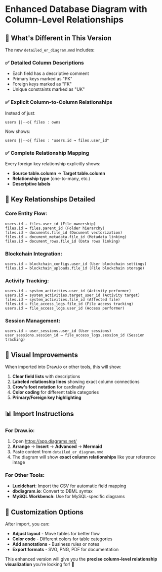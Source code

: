 # Enhanced Database Diagram with Column-Level Relationships

## 🎯 What's Different in This Version

The new `detailed_er_diagram.mmd` includes:

### ✅ **Detailed Column Descriptions**
- Each field has a descriptive comment
- Primary keys marked as "PK"
- Foreign keys marked as "FK" 
- Unique constraints marked as "UK"

### ✅ **Explicit Column-to-Column Relationships**
Instead of just:
```
users ||--o{ files : owns
```

Now shows:
```
users ||--o{ files : "users.id → files.user_id"
```

### ✅ **Complete Relationship Mapping**
Every foreign key relationship explicitly shows:
- **Source table.column** → **Target table.column**
- **Relationship type** (one-to-many, etc.)
- **Descriptive labels**

## 🔗 Key Relationships Detailed

### **Core Entity Flow:**
```
users.id → files.user_id (File ownership)
files.id → files.parent_id (Folder hierarchy)
files.id → documents.file_id (Document vectorization)
files.id → document_metadata.file_id (Metadata linking)
files.id → document_rows.file_id (Data rows linking)
```

### **Blockchain Integration:**
```
users.id → blockchain_configs.user_id (User blockchain settings)
files.id → blockchain_uploads.file_id (File blockchain storage)
```

### **Activity Tracking:**
```
users.id → system_activities.user_id (Activity performer)
users.id → system_activities.target_user_id (Activity target)
files.id → system_activities.file_id (Affected file)
files.id → file_access_logs.file_id (File access tracking)
users.id → file_access_logs.user_id (Access performer)
```

### **Session Management:**
```
users.id → user_sessions.user_id (User sessions)
user_sessions.session_id → file_access_logs.session_id (Session tracking)
```

## 🎨 Visual Improvements

When imported into Draw.io or other tools, this will show:

1. **Clear field lists** with descriptions
2. **Labeled relationship lines** showing exact column connections
3. **Crow's foot notation** for cardinality
4. **Color coding** for different table categories
5. **Primary/Foreign key highlighting**

## 📊 Import Instructions

### **For Draw.io:**
1. Open https://app.diagrams.net/
2. **Arrange** → **Insert** → **Advanced** → **Mermaid**
3. Paste content from `detailed_er_diagram.mmd`
4. The diagram will show **exact column relationships** like your reference image

### **For Other Tools:**
- **Lucidchart**: Import the CSV for automatic field mapping
- **dbdiagram.io**: Convert to DBML syntax
- **MySQL Workbench**: Use for MySQL-specific diagrams

## 🔧 Customization Options

After import, you can:
- **Adjust layout** - Move tables for better flow
- **Color code** - Different colors for table categories
- **Add annotations** - Business rules or notes
- **Export formats** - SVG, PNG, PDF for documentation

This enhanced version will give you the **precise column-level relationship visualization** you're looking for! 🎯
